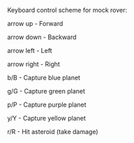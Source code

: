Keyboard control scheme for mock rover: 

arrow up - Forward

arrow down - Backward

arrow left - Left

arrow right - Right 

b/B - Capture blue planet

g/G - Capture green planet

p/P - Capture purple planet

y/Y - Capture yellow planet

r/R - Hit asteroid (take damage) 
